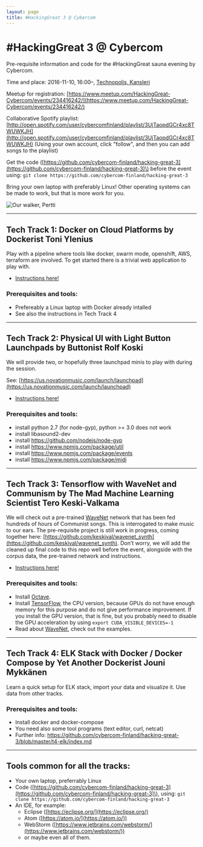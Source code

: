 ```yaml
---
layout: page
title: #HackingGreat 3 @ Cybercom
---
```


# \#HackingGreat 3 @ Cybercom

Pre-requisite information and code for the #HackingGreat sauna evening by Cybercom.

Time and place: 2016-11-10, 16:00–, [Technopolis, Kansleri](http://www.technopolis.fi/kokoustilat/tampere/yliopistonrinne/kalevantie-2-kansleri/)

Meetup for registration: [https://www.meetup.com/HackingGreat-Cybercom/events/234416242/](https://www.meetup.com/HackingGreat-Cybercom/events/234416242/)

Collaborative Spotify playlist: 
[http://open.spotify.com/user/cybercomfinland/playlist/3UjTaopdGCr4xc8TWUWKJH](http://open.spotify.com/user/cybercomfinland/playlist/3UjTaopdGCr4xc8TWUWKJH)
(Using your own account, click "follow", and then you can add songs to the playlist)

Get the code \([https://github.com/cybercom-finland/hacking-great-3](https://github.com/cybercom-finland/hacking-great-3)\) before the event using: `git clone https://github.com/cybercom-finland/hacking-great-3`

Bring your own laptop with preferably Linux! Other operating systems can be made to work, but that is more work for you.

![Our walker, Pertti](https://pbs.twimg.com/media/CQKs2NtUAAA7XrZ.jpg:medium "Our walker, Pertti")

---

## Tech Track 1: Docker on Cloud Platforms by Dockerist Toni Ylenius

Play with a pipeline where tools like docker, swarm mode, openshift, AWS, terraform are involved. To get started there is a trivial web application to play with.

* [Instructions here!](https://cybercom-finland.github.io/hacking-great-3/t1-docker/)

### Prerequisites and tools:
* Prefereably a Linux laptop with Docker already intalled
* See also the instructions in Tech Track 4

---

## Tech Track 2: Physical UI with Light Button Launchpads by Buttonist Rolf Koski

We will provide two, or hopefully three launchpad minis to play with during the session.

See: [https://us.novationmusic.com/launch/launchpad](https://us.novationmusic.com/launch/launchpad)

* [Instructions here!](https://cybercom-finland.github.io/hacking-great-3/t2-launchpad/)

### Prerequisites and tools:
* install python 2.7 (for node-gyp), python >= 3.0 does not work
* install libasound2-dev
* install https://github.com/nodejs/node-gyp
* install https://www.npmjs.com/package/util
* install https://www.npmjs.com/package/events
* install https://www.npmjs.com/package/midi

---

## Tech Track 3: Tensorflow with WaveNet and Communism by The Mad Machine Learning Scientist Tero Keski-Valkama
We will check out a pre-trained [WaveNet](https://deepmind.com/blog/wavenet-generative-model-raw-audio/) network that has been fed hundreds of hours of Communist songs.
This is interrogated to make music to our ears.
The pre-requisite project is still work in progress, coming together here: [https://github.com/keskival/wavenet_synth](https://github.com/keskival/wavenet_synth).
Don't worry, we will add the cleaned up final code to this repo well before the event, alongside with the corpus data, the pre-trained network and instructions.

* [Instructions here!](https://cybercom-finland.github.io/hacking-great-3/t3-communist-ai/)

### Prerequisites and tools:
* Install [Octave](https://www.gnu.org/software/octave/).
* Install [TensorFlow](https://www.tensorflow.org/versions/r0.11/get_started/os_setup.html), the CPU version, because GPUs do not have enough memory for this purpose and do not give performance improvement. If you install the GPU version, that is fine, but you probably need to disable the GPU acceleration by using `export CUDA_VISIBLE_DEVICES=-1`
* Read about [WaveNet](https://deepmind.com/blog/wavenet-generative-model-raw-audio/), check out the examples.

---

## Tech Track 4: ELK Stack with Docker / Docker Compose by Yet Another Dockerist Jouni Mykkänen
Learn a quick setup for ELK stack, import your data and visualize it. Use data from other tracks.

### Prerequisites and tools:
* Install docker and docker-compose
* You need also some tool programs (text editor, curl, netcat)
* Further info: https://github.com/cybercom-finland/hacking-great-3/blob/master/t4-elk/index.md

---

## Tools common for all the tracks:
* Your own laptop, preferrably Linux
* Code \([https://github.com/cybercom-finland/hacking-great-3](https://github.com/cybercom-finland/hacking-great-3)\), using: `git clone https://github.com/cybercom-finland/hacking-great-3`
* An IDE, for example:
  * Eclipse ([https://eclipse.org/](https://eclipse.org/)
  * Atom ([https://atom.io/](https://atom.io/))
  * WebStorm ([https://www.jetbrains.com/webstorm/](https://www.jetbrains.com/webstorm/))
  * or maybe even all of them.
